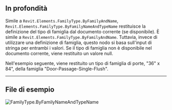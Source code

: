 ## In profondità
Simile a `Revit.Elements.FamilyType.ByFamilyAndName`, `Revit.Elements.FamilyType.ByFamilyNameAndTypeName` restituisce la definizione del tipo di famiglia dal documento corrente (se disponibile). È simile a `Revit.Elements.FamilyType.ByFamilyAndName`. Tuttavia, invece di utilizzare una definizione di famiglia, questo nodo si basa sull'input di stringa per entrambi i valori. Se il tipo di famiglia non è disponibile nel documento corrente, viene restituito un valore null.

Nell'esempio seguente, viene restituito un tipo di famiglia di porte, "36" x 84", della famiglia "Door-Passage-Single-Flush".
___
## File di esempio

![FamilyType.ByFamilyNameAndTypeName](./Revit.Elements.FamilyType.ByFamilyNameAndTypeName_img.jpg)
